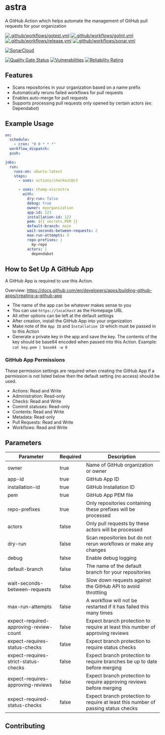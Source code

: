 # astra

A GitHub Action which helps automate the management of GitHub pull requests for your organization

[![.github/workflows/gotest.yml](https://github.com/champ-oss/astra/actions/workflows/gotest.yml/badge.svg?branch=main)](https://github.com/champ-oss/astra/actions/workflows/gotest.yml)
[![.github/workflows/golint.yml](https://github.com/champ-oss/astra/actions/workflows/golint.yml/badge.svg?branch=main)](https://github.com/champ-oss/astra/actions/workflows/golint.yml)
[![.github/workflows/release.yml](https://github.com/champ-oss/astra/actions/workflows/release.yml/badge.svg)](https://github.com/champ-oss/astra/actions/workflows/release.yml)
[![.github/workflows/sonar.yml](https://github.com/champ-oss/astra/actions/workflows/sonar.yml/badge.svg)](https://github.com/champ-oss/astra/actions/workflows/sonar.yml)

[![SonarCloud](https://sonarcloud.io/images/project_badges/sonarcloud-black.svg)](https://sonarcloud.io/summary/new_code?id=champ-oss_astra)

[![Quality Gate Status](https://sonarcloud.io/api/project_badges/measure?project=champ-oss_astra&metric=alert_status)](https://sonarcloud.io/summary/new_code?id=champ-oss_astra)
[![Vulnerabilities](https://sonarcloud.io/api/project_badges/measure?project=champ-oss_astra&metric=vulnerabilities)](https://sonarcloud.io/summary/new_code?id=champ-oss_astra)
[![Reliability Rating](https://sonarcloud.io/api/project_badges/measure?project=champ-oss_astra&metric=reliability_rating)](https://sonarcloud.io/summary/new_code?id=champ-oss_astra)

## Features
- Scans repositories in your organization based on a name prefix
- Automatically reruns failed workflows for pull requests
- Enables auto-merge for pull requests
- Supports processing pull requests only opened by certain actors (ex: Dependabot)

## Example Usage

```yaml
on:
  schedule:
    - cron: "0 0 * * *"
  workflow_dispatch:
  push:

jobs:
  run:
    runs-on: ubuntu-latest
    steps:
      - uses: actions/checkout@v3

      - uses: champ-oss/astra
        with:
          dry-run: false
          debug: true
          owner: myorganization
          app-id: 123
          installation-id: 123
          pem: ${{ secrets.PEM }}
          default-branch: main
          wait-seconds-between-requests: 2
          max-run-attempts: 3
          repo-prefixes: |
            my-repo
          actors: |
            dependabot
```

## How to Set Up A GitHub App
A GitHub App is required to use this Action.

Overview: https://docs.github.com/en/developers/apps/building-github-apps/creating-a-github-app

- The name of the app can be whatever makes sense to you
- You can use `https://localhost` as the Homepage URL
- All other options can be left at the default settings
- After creation, install the GitHub App into your organization
- Make note of the `App ID` and `Installation ID` which must be passed in to this Action
- Generate a private key in the app and save the key. The contents of the key should be base64 encoded when passed into this Action. Example: `cat key.pem | base64 -w 0`

### GitHub App Permissions

These permission settings are required when creating the GitHub App
If a permission is not listed below then the default setting (no access) should be used.

- Actions: Read and Write
- Administration: Read-only
- Checks: Read and Write
- Commit statuses: Read-only
- Contents: Read and Write
- Metadata:  Read-only
- Pull Requests: Read and Write
- Workflows: Read and Write

## Parameters
| Parameter | Required | Description |
| --- | --- | --- |
| owner | true | Name of GitHub organization or owner |
| app-id | true | GitHub App ID |
| installation-id | true | GitHub Installation ID |
| pem | true | GitHub App PEM file |
| repo-prefixes | true | Only repositories containing these prefixes will be processed |
| actors | false | Only pull requests by these actors will be processed |
| dry-run | false | Scan repositories but do not rerun workflows or make any changes |
| debug | false | Enable debug logging |
| default-branch | false | The name of the default branch for your repositories |
| wait-seconds-between-requests | false | Slow down requests against the GitHub API to avoid throttling |
| max-run-attempts | false | A workflow will not be restarted if it has failed this many times |
| expect-required-approving-review-count | false | Expect branch protection to require at least this number of approving reviews |
| expect-requires-status-checks | false | Expect branch protection to require status checks |
| expect-requires-strict-status-checks | false | Expect branch protection to require branches be up to date before merging |
| expect-requires-approving-reviews | false | Expect branch protection to require approving reviews before merging |
| expect-required-status-checks | false | Expect branch protection to require at least this number of passing status checks |


## Contributing

